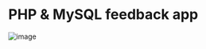# PHP & MySQL feedback app
![image](https://user-images.githubusercontent.com/66025444/220089219-1895ecdb-cec8-42f6-821c-280b9c85098d.png)
